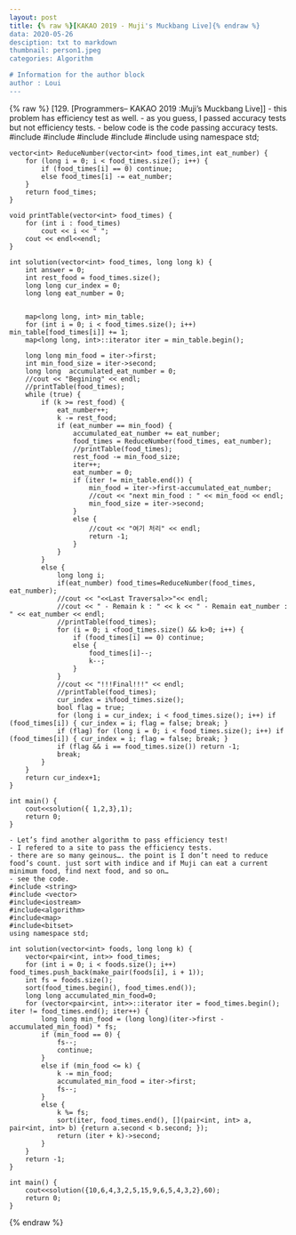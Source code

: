 ```yaml
---
layout: post
title: {% raw %}[KAKAO 2019 - Muji's Muckbang Live]{% endraw %}
data: 2020-05-26
desciption: txt to markdown
thumbnail: person1.jpeg
categories: Algorithm

# Information for the author block
author : Loui
---
```


{% raw %}
	﻿[129. [Programmers– KAKAO 2019 :Muji’s Muckbang Live]]
	- this problem has efficiency test as well.
	- as you guess, I passed accuracy tests but not efficiency tests.
	- below code is the code passing accuracy tests.
	#include <string>
	#include <vector>
	#include<iostream>
	#include<algorithm>
	#include<map>
	using namespace std;
	
	vector<int> ReduceNumber(vector<int> food_times,int eat_number) {
		for (long i = 0; i < food_times.size(); i++) {
			if (food_times[i] == 0) continue;
			else food_times[i] -= eat_number;
		}
		return food_times;
	}
	
	void printTable(vector<int> food_times) {
		for (int i : food_times)
			cout << i << " ";
		cout << endl<<endl;
	}
	
	int solution(vector<int> food_times, long long k) {
		int answer = 0;
		int rest_food = food_times.size();
		long long cur_index = 0;
		long long eat_number = 0;
	
	
		map<long long, int> min_table;
		for (int i = 0; i < food_times.size(); i++) min_table[food_times[i]] += 1;
		map<long long, int>::iterator iter = min_table.begin();
	
		long long min_food = iter->first;
		int min_food_size = iter->second;
		long long  accumulated_eat_number = 0;
		//cout << "Begining" << endl;
		//printTable(food_times);
		while (true) {
			if (k >= rest_food) {
				eat_number++;
				k -= rest_food;
				if (eat_number == min_food) {
					accumulated_eat_number += eat_number;
					food_times = ReduceNumber(food_times, eat_number);
					//printTable(food_times);
					rest_food -= min_food_size;
					iter++;
					eat_number = 0;
					if (iter != min_table.end()) {
						min_food = iter->first-accumulated_eat_number;
						//cout << "next min_food : " << min_food << endl;
						min_food_size = iter->second;
					}
					else {
						//cout << "여기 처리" << endl;
						return -1;
					}
				}
			}
			else {
				long long i;
				if(eat_number) food_times=ReduceNumber(food_times, eat_number);
				//cout << "<<Last Traversal>>"<< endl;
				//cout << "	- Remain k : " << k << " - Remain eat_number : " << eat_number << endl;
				//printTable(food_times);
				for (i = 0; i <food_times.size() && k>0; i++) {
					if (food_times[i] == 0) continue;
					else {
						food_times[i]--;
						k--;
					}
				}
				//cout << "!!!Final!!!" << endl;
				//printTable(food_times);
				cur_index = i%food_times.size();
				bool flag = true;
				for (long i = cur_index; i < food_times.size(); i++) if (food_times[i]) { cur_index = i; flag = false; break; }
				if (flag) for (long i = 0; i < food_times.size(); i++) if (food_times[i]) { cur_index = i; flag = false; break; }
				if (flag && i == food_times.size()) return -1;
				break;
			}
		}
		return cur_index+1;
	}
	
	int main() {
		cout<<solution({ 1,2,3},1);
		return 0;
	}
	
	- Let’s find another algorithm to pass efficiency test!
	- I refered to a site to pass the efficiency tests.
	- there are so many geinous…. the point is I don’t need to reduce food’s count. just sort with indice and if Muji can eat a current minimum food, find next food, and so on…
	- see the code.
	#include <string>
	#include <vector>
	#include<iostream>
	#include<algorithm>
	#include<map>
	#include<bitset>
	using namespace std;
	
	int solution(vector<int> foods, long long k) {
		vector<pair<int, int>> food_times;
		for (int i = 0; i < foods.size(); i++) food_times.push_back(make_pair(foods[i], i + 1));
		int fs = foods.size();
		sort(food_times.begin(), food_times.end());
		long long accumulated_min_food=0;
		for (vector<pair<int, int>>::iterator iter = food_times.begin(); iter != food_times.end(); iter++) {
			long long min_food = (long long)(iter->first - accumulated_min_food) * fs;
			if (min_food == 0) {
				fs--;
				continue;
			} 
			else if (min_food <= k) {
				k -= min_food;
				accumulated_min_food = iter->first;
				fs--;
			}
			else {
				k %= fs;
				sort(iter, food_times.end(), [](pair<int, int> a, pair<int, int> b) {return a.second < b.second; });
				return (iter + k)->second;
			}
		}
		return -1;
	}
	
	int main() {
		cout<<solution({10,6,4,3,2,5,15,9,6,5,4,3,2},60);
		return 0;
	}
	
{% endraw %}
